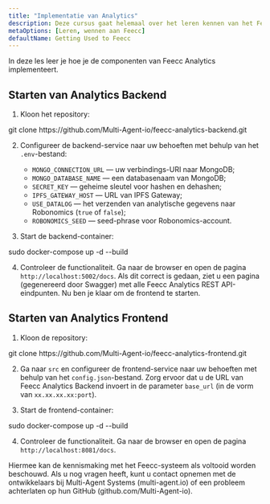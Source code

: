 ```yaml
---
title: "Implementatie van Analytics"
description: Deze cursus gaat helemaal over het leren kennen van het Feecc-systeem en al zijn componenten.
metaOptions: [Leren, wennen aan Feecc]
defaultName: Getting Used to Feecc
---
```


<RoboAcademyText fWeight="500">
In deze les leer je hoe je de componenten van Feecc Analytics implementeert.
</RoboAcademyText>

## Starten van Analytics Backend

1. Kloon het repository:

<LessonCodeWrapper language="bash" codeClass="big-code">
git clone https://github.com/Multi-Agent-io/feecc-analytics-backend.git
</LessonCodeWrapper>

2. Configureer de backend-service naar uw behoeften met behulp van het `.env`-bestand:
    - `MONGO_CONNECTION_URL` — uw verbindings-URI naar MongoDB;
    - `MONGO_DATABASE_NAME` — een databasenaam van MongoDB;
    - `SECRET_KEY` — geheime sleutel voor hashen en dehashen;
    - `IPFS_GATEWAY_HOST` — URL van IPFS Gateway;
    - `USE_DATALOG` — het verzenden van analytische gegevens naar Robonomics (`true` of `false`);
    - `ROBONOMICS_SEED` — seed-phrase voor Robonomics-account.

3. Start de backend-container:

<LessonCodeWrapper language="bash">
sudo docker-compose up -d --build
</LessonCodeWrapper>

4. Controleer de functionaliteit. Ga naar de browser en open de pagina `http://localhost:5002/docs`. Als dit correct is gedaan, ziet u een pagina (gegenereerd door Swagger) met alle Feecc Analytics REST API-eindpunten. Nu ben je klaar om de frontend te starten.

## Starten van Analytics Frontend

1. Kloon de repository:

<LessonCodeWrapper language="bash" codeClass="big-code">
git clone https://github.com/Multi-Agent-io/feecc-analytics-frontend.git
</LessonCodeWrapper>

2. Ga naar `src` en configureer de frontend-service naar uw behoeften met behulp van het `config.json`-bestand. Zorg ervoor dat u de URL van Feecc Analytics Backend invoert in de parameter `base_url` (in de vorm van `xx.xx.xx.xx:port`).

3. Start de frontend-container:

<LessonCodeWrapper language="bash">
sudo docker-compose up -d --build
</LessonCodeWrapper>

4. Controleer de functionaliteit. Ga naar de browser en open de pagina `http://localhost:8081/docs`.

<RoboAcademyText fWeight="500">
Hiermee kan de kennismaking met het Feecc-systeem als voltooid worden beschouwd. Als u nog vragen heeft, kunt u contact opnemen met de ontwikkelaars bij Multi-Agent Systems (multi-agent.io) of een probleem achterlaten op hun GitHub (github.com/Multi-Agent-io).
</RoboAcademyText>